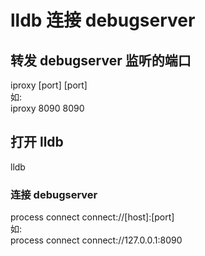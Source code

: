 # lldb 连接 debugserver

## 转发 debugserver 监听的端口

iproxy [port] [port]            </br>
如:                             </br>
iproxy 8090 8090                </br>

## 打开 lldb

lldb

### 连接 debugserver

process connect connect://[host]:[port]             </br>
如:         </br>
process connect connect://127.0.0.1:8090            </br>

